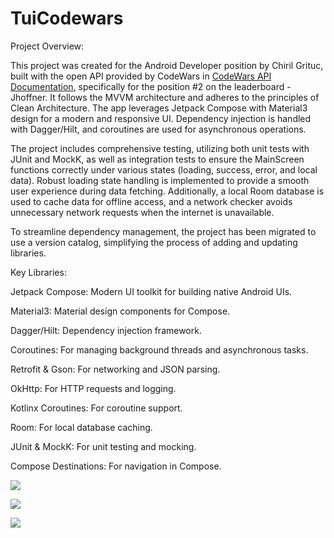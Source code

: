 # TuiCodewars
Project Overview:

This project was created for the Android Developer position by Chiril Grituc, built with the open API provided by CodeWars in [CodeWars API Documentation](https://dev.codewars.com/), specifically for the position #2 on the leaderboard - Jhoffner. It follows the MVVM architecture and adheres to the principles of Clean Architecture. The app leverages Jetpack Compose with Material3 design for a modern and responsive UI. Dependency injection is handled with Dagger/Hilt, and coroutines are used for asynchronous operations.

The project includes comprehensive testing, utilizing both unit tests with JUnit and MockK, as well as integration tests to ensure the MainScreen functions correctly under various states (loading, success, error, and local data). Robust loading state handling is implemented to provide a smooth user experience during data fetching. Additionally, a local Room database is used to cache data for offline access, and a network checker avoids unnecessary network requests when the internet is unavailable.

To streamline dependency management, the project has been migrated to use a version catalog, simplifying the process of adding and updating libraries.

Key Libraries:

Jetpack Compose: Modern UI toolkit for building native Android UIs.

Material3: Material design components for Compose.

Dagger/Hilt: Dependency injection framework.

Coroutines: For managing background threads and asynchronous tasks.

Retrofit & Gson: For networking and JSON parsing.

OkHttp: For HTTP requests and logging.

Kotlinx Coroutines: For coroutine support.

Room: For local database caching.

JUnit & MockK: For unit testing and mocking.

Compose Destinations: For navigation in Compose.



![](Screenshot_greeting_screen.png)

![](Screenshot_list_authored_screen.png)

![](Screenshot_challenge_details_screen.png)
